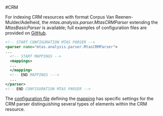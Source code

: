 #CRM

For indexing CRM resources with format Corpus Van Reenen-Mulder/Adelheid, the *mtas.analysis.parser.MtasCRMParser* extending the *MtasBasicParser* is available; full examples of configuration files are provided on [GitHub](https://github.com/meertensinstituut/mtas/tree/master/conf/parser/mtas).

```xml
<!-- START CONFIGURATION MTAS PARSER -->
<parser name="mtas.analysis.parser.MtasCRMParser">
...
  <!-- START MAPPINGS -->
  <mappings>
  ...
  </mapping>
  <!-- END MAPPINGS --->
  ...
</parser>
<!-- END CONFIGURATION MTAS PARSER -->
```

The [configuration file](indexing_configuration.html#configuration) defining the [mapping](indexing_mapping.html) has specific settings for the CRM parser distinguishing several types of elements within the CRM resource.



